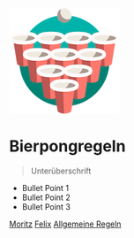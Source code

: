 ![logo](images/logo_scaled_down.png)

# Bierpongregeln

> Unterüberschrift

- Bullet Point 1
- Bullet Point 2
- Bullet Point 3

[Moritz](moritz.md)
[Felix](felix.md)
[Allgemeine Regeln](allgemeine_regeln.md)
